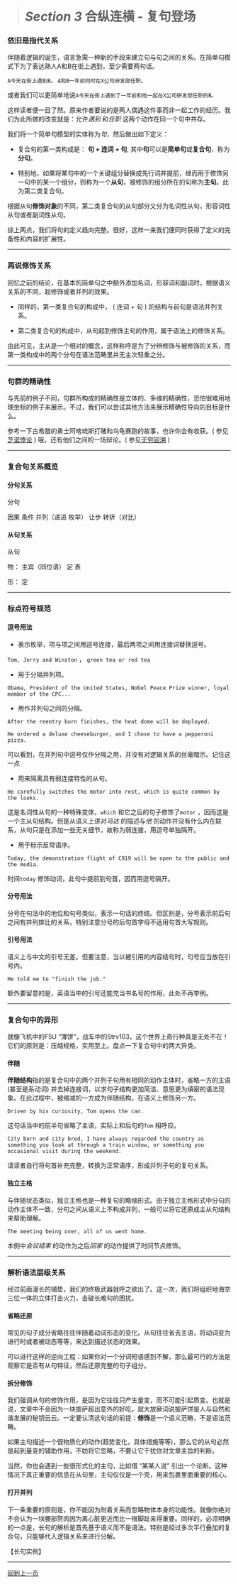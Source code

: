 ># *Section 3* 合纵连横 - 复句登场



### 依旧是指代关系

伴随着逻辑的诞生，语言急需一种新的手段来建立句与句之间的关系。在简单句模式下为了表达熟人A和B在街上遇到，至少需要两句话。

`A今天在街上遇到B。` `A和B一年前同时在X公司研发部任职。`

或者我们可以更简单地说`A今天在街上遇到了一年前和他一起在X公司研发部任职的B。`

这样读者便一目了然。原来作者要说的是两人偶遇这件事而非一起工作的经历。我们为此所做的改变就是：允许*遇到* 和*任职* 这两个动作在同一个句中共存。

我们将一个简单句模型的实体称为*句*，然后做出如下定义：

* 复合句的第一类构成是： **句 + 连词 + 句**, 其中**句**可以是**简单句**或**复合句**，称为**分句**。

* 特别地，如果将某句中的一个关键组分替换成先行词并提前，继而用于修饰另一句中的某一个组分，则称为一个**从句**，被修饰的组分所在的句称为**主句**。此为第二类复合句。

根据从句**修饰对象**的不同，第二类复合句的从句部分又分为名词性从句，形容词性从句或者副词性从句。

综上两点，我们将句的定义趋向完整。很好，这样一来我们便同时获得了定义的完备性和内容的扩展性。

---

### 再说修饰关系

回忆之前的结论，在基本的简单句之中额外添加名词，形容词和副词时，根据语义关系的不同，起修饰或者并列的效果。

* 同样的，第一类复合句的构成中， ( 连词 + 句 ) 的结构与前句是语法并列关系。

* 第二类复合句的构成中，从句起到修饰主句的作用，属于语法上的修饰关系。

由此可见，主从是一个相对的概念，这样称呼是为了分辨修饰与被修饰的关系，而第一类构成中的两个分句在语法范畴里并无主次轻重之分。

---

### 句群的精确性

与先前的例子不同，句群所构成的精确性是立体的、多维的精确性，恐怕很难用地理坐标的例子来展示。不过，我们可以尝试其他方法来展示精确性导向的目标是什么。

参考一下古希腊的勇士阿喀琉斯打赌和乌龟赛跑的故事，也许你会有收获。( 参见[芝诺悖论](https://en.wikipedia.org/wiki/Zeno%27s_paradoxes) )
哦，还有他们之间的一场辩论。( 参见[无穷回溯](https://en.wikipedia.org/wiki/What_the_Tortoise_Said_to_Achilles) )

---

### 复合句关系概览

#### 分句关系

分句

因果 条件 并列（递进 枚举） 让步 转折（对比）

#### 从句关系

从句

物： 主宾（同位语） 定 表

形： 定

---

### 标点符号规范

#### 逗号用法

* 表示枚举，项与项之间用逗号连接，最后两项之间用连接词替换逗号。

`Tom, Jerry and Winston` ， `green tea or red tea` 

* 用于分隔并列项。

`Obama, President of the United States, Nobel Peace Prize winner, loyal member of the CPC... `

* 用作并列句之间的分隔。

`After the reentry burn finishes, the heat dome will be deployed.`

`He ordered a deluxe cheeseburger, and I chose to have a pepperoni pizza.`

可以看到，在并列句中逗号仅作分隔之用，并没有对逻辑关系的丝毫暗示。记住这一点

* 用来隔离具有弱连接特性的从句。

`He carefully switches the motor into rest, which is quite common by the looks.` 

这是名词性从句的一种特殊变体，`which` 和它之后的句子修饰了`motor` ，因而这是一个主从句结构。但是从语义上讲对*马达* 的描述与*他* 的动作并没有什么内在联系，从句只是在添加一些无关细节，故称为弱连接，用逗号单独隔开。

* 用于标示反常语序。

`Today, the demonstration flight of C919 will be open to the public and the media.` 

时间`today` 修饰动词，此句中提前到句首，因而用逗号隔开。

#### 分号用法

分号在句法中的地位和句号类似，表示一句话的终结。但区别是，分号表示前后句之间有并列排比的关系，特别注意分号的后句首字母不适用句首大写规则。

#### 引号用法

语义上与中文的引号无差。但要注意，当以被引用的内容结句时，句号应当放在引号内。

`He told me to "finish the job."`

额外要留意的是，英语当中的引号还能充当书名号的作用，此处不再举例。

---

### 复合句中的异形

就像飞机中的F5U “薄饼”，战车中的Strv103，这个世界上奇行种真是无处不在！它们的原则是：压缩规格，实用至上。盘点一下复合句中的两大异类。

#### 伴随

**伴随结构**指的是复合句中的两个并列子句用有相同的动作主体时，省略一方的主语(甚至是系动词) 并去掉连接词，以求句子结构更加简洁、意思更为缜密的语法现象。在此过程中，被缩减的一方成为伴随结构，在语义上修饰另一方。

`Driven by his curiosity, Tom opens the can.`

这句话当中的前半句省略了主语，实际上和后句的`Tom` 相呼应。

`City born and city bred, I have always regarded the country as something you look at through a train window, or something you occasional visit during the weekend.`

请读者自行将句首补充完整，转换为正常语序，形成并列子句的复句关系。

#### 独立主格

与伴随状态类似，独立主格也是一种复句的略缩形式。由于独立主格形式中分句的动作主体不一致，分句之间从语义上不构成并列，一般可以将它还原成主从句结构来帮助理解。

`The meeting being over, all of us went home.`

本例中*会议结束* 的动作为之后*回家* 的动作提供了时间节点修饰。

---

### 解析语法层级关系

经过前面漫长的铺垫，我们的终极武器就呼之欲出了。这一次，我们将组织地海空三位一体的立体打击火力，击破长难句的困扰。

#### 省略还原

常见的句子成分省略往往伴随着动词形态的变化。从句往往省去主语，将动词变为进行时或者被动态等等，来达到描述状态的效果。

可以进行这样的逆向工程：如果你对一个分词短语感到不解，那么最可行的方法是观察它是否有从句特征，然后还原完整的句子组分。

#### 拆分修饰

我们强调从句的修饰作用，是因为它往往只产生量变，而不可能引起质变。也就是说，文章中不会因为一块披萨超出意外的好吃，就大放厥词说披萨饼是人与自然和谐发展的秘钥云云。一定要认清这句话的前提：**修饰**是一个语义范畴，不是语法范畴。

如果主句描述一个很物质化的动作(趋势变化，具体措施等等)，那么它的从句必然是起到量变的辅助作用，不妨将它忽略，不要让它干扰你对文章主旨的判断。

当然，你也会遇到一些很形式化的主句，比如借 “某某人说” 引出一个论断。这种情况下真正重要的信息在从句里，主句仅仅是一个壳，用来包裹里面重要的核心。

#### 打开并列

下一条重要的原则是，你不能因为附着关系而忽略物体本身的功能性。就像你绝对不会认为一块腰部赘肉因为离心脏更近而比一根脚趾来得重要。同样的，必须明确的一点是，长句的解析是首先基于语义而不是语法。特别是经过多次平行叠加的复合句，只能够代入逻辑关系来进行分解。

【长句实例】

---

[回到上一页](2017-05-13.md)
